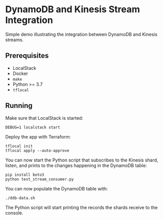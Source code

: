 # DynamoDB and Kinesis Stream Integration

Simple demo illustrating the integration between DynamoDB and Kinesis streams.

## Prerequisites

- LocalStack
- Docker
- `make`
- Python >= 3.7
- `tflocal`


## Running

Make sure that LocalStack is started:

```
DEBUG=1 localstack start
```

Deploy the app with Terraform:

```
tflocal init
tflocal apply --auto-approve
```

You can now start the Python script that subscribes to the Kinesis shard, listen, and prints to the changes happening in the DynamoDB table:

```
pip install boto3
python test_stream_consumer.py
```

You can now populate the DynamoDB table with:

```
./ddb-data.sh
```

The Python script will start printing the records the shards receive to the console.

